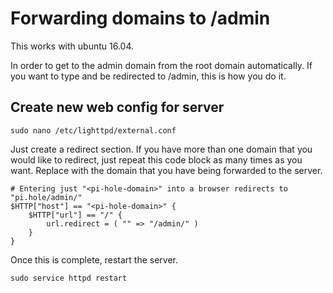 # Forwarding domains to /admin
This works with ubuntu 16.04.

In order to get to the admin domain from the root domain automatically. If you want to type <pi-hole-domain> and be redirected to <pi-hole-domain>/admin, this is how you do it.

## Create new web config for server
```
sudo nano /etc/lighttpd/external.conf
```

Just create a redirect section. If you have more than one domain that you
would like to redirect, just repeat this code block as many times as you want.
Replace <pi-hole-domain> with the domain that you have being forwarded to the server.
```
# Entering just "<pi-hole-domain>" into a browser redirects to "pi.hole/admin/"
$HTTP["host"] == "<pi-hole-domain>" {
    $HTTP["url"] == "/" {
        url.redirect = ( "" => "/admin/" )
    }
}
```
Once this is complete, restart the server.
```
sudo service httpd restart
```
